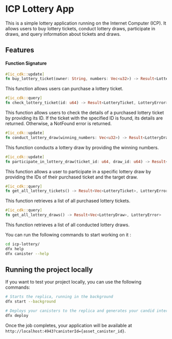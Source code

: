 # ICP Lottery App

This is a simple lottery application running on the Internet Computer (ICP). It allows users to buy lottery tickets, conduct lottery draws, participate in draws, and query information about tickets and draws.

## Features

#### Function Signature
```rust
#[ic_cdk::update]
fn buy_lottery_ticket(owner: String, numbers: Vec<u32>) -> Result<LotteryTicket, LotteryError>
```
This function allows users can purchase a lottery ticket.

```rust
#[ic_cdk::query]
fn check_lottery_ticket(id: u64) -> Result<LotteryTicket, LotteryError>
```
This function allows users to check the details of a purchased lottery ticket by providing its ID.
If the ticket with the specified ID is found, its details are returned. Otherwise, a NotFound error is returned.

```rust
#[ic_cdk::update]
fn conduct_lottery_draw(winning_numbers: Vec<u32>) -> Result<LotteryDraw, LotteryError>
```
This function conducts a lottery draw by providing the winning numbers.

```rust
#[ic_cdk::update]
fn participate_in_lottery_draw(ticket_id: u64, draw_id: u64) -> Result<LotteryDraw, LotteryError>
```
This function allows a user to participate in a specific lottery draw by providing the IDs of their purchased ticket and the target draw.

```rust
#[ic_cdk::query]
fn get_all_lottery_tickets() -> Result<Vec<LotteryTicket>, LotteryError>
```
This function retrieves a list of all purchased lottery tickets.

```rust
#[ic_cdk::query]
fn get_all_lottery_draws() -> Result<Vec<LotteryDraw>, LotteryError>
```
This function retrieves a list of all conducted lottery draws.

You can run the following commands to start working on it :

```bash
cd icp-lottery/
dfx help
dfx canister --help
```

## Running the project locally

If you want to test your project locally, you can use the following commands:

```bash
# Starts the replica, running in the background
dfx start --background

# Deploys your canisters to the replica and generates your candid interface
dfx deploy
```

Once the job completes, your application will be available at `http://localhost:4943?canisterId={asset_canister_id}`.
